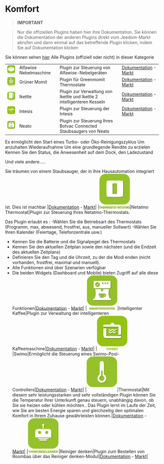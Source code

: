 
# Komfort


>**IMPORTANT**

>Nur die offiziellen Plugins haben hier ihre Dokumentation. Sie können die Dokumentation der anderen Plugins direkt vom Jeedom-Markt abrufen und dann einmal auf das betreffende Plugin klicken, indem Sie auf Dokumentation klicken


Sie können sehen [hier](https://market.jeedom.com/index.php?v=d&p=market&type=plugin&categorie=wellness) Alle Plugins (offiziell oder nicht) in dieser Kategorie

| | | | |
|--- | --- | --- | ---|
|<img src="alfawiseumist/alfawiseumist_icon.png" width="100" />|Alfawise Nebelmaschine|Plugin zur Steuerung von Alfawise-Nebelgeräten|[Dokumentation](alfawiseumist/index.md) - [Markt](https://market.jeedom.com/index.php?v=d&p=market_display&id=3296)|
|<img src="greenmomit/greenmomit_icon.png" width="100" />|Grüner Momit|Plugin für Greenmomit Thermostate|[Dokumentation](greenmomit/index.md) - [Markt](https://market.jeedom.com/index.php?v=d&p=market_display&id=1081)|
|<img src="ikettle/ikettle_icon.png" width="100" />|Ikettle|Plugin zur Verwaltung von Ikettle und Ikettle 2 intelligenteren Kesseln|[Dokumentation](ikettle/index.md) - [Markt](https://market.jeedom.com/index.php?v=d&p=market_display&id=3297)|
|<img src="intesis/intesis_icon.png" width="100" />|Intesis|Plugin zur Steuerung der Intesis|[Dokumentation](intesis/index.md) - [Markt](https://market.jeedom.com/index.php?v=d&p=market_display&id=3921)|
|<img src="neato/neato_icon.png" width="100" />|Neato|Plugin zur Steuerung Ihres Botvac Connected Staubsaugers von Neato
Es ermöglicht den Start eines Turbo- oder Öko-Reinigungszyklus
Um anzuhalten
Wiederaufnahme
Um eine grundlegende Rendite zu erzielen
Kennen Sie den Status, die Anwesenheit auf dem Dock, den Ladezustand 

Und viele andere.....


Sie träumen von einem Staubsauger, der in Ihre Hausautomation integriert ist. Dies ist machbar
|[Dokumentation](neato/index.md) - [Markt](https://market.jeedom.com/index.php?v=d&p=market_display&id=2260)|
|<img src="netatmoThermostat/netatmoThermostat_icon.png" width="100" />|Netatmo Thermostat|Plugin zur Steuerung Ihres Netatmo-Thermostats.

Das Plugin erlaubt es :
-Wählen Sie die Betriebsart des Thermostats (Programm, max, abwesend, frostfrei, aus, manueller Sollwert)
-Wählen Sie Ihren Kalender (Feiertage, Telefonzentrale usw.)
- Kennen Sie die Batterie und die Signalpegel des Thermostats
- Kennen Sie den aktuellen Zeitplan sowie den nächsten (und die Endzeit des aktuellen Zeitplans)
- Definieren Sie den Tag und die Uhrzeit, zu der die Modi enden (nicht vorhanden, frostfrei, maximal und manuell).
- Alle Funktionen sind über Szenarien verfügbar
- Die beiden Widgets (Dashboard und Mobile) bieten Zugriff auf alle diese Funktionen|[Dokumentation](netatmoThermostat/index.md) - [Markt](https://market.jeedom.com/index.php?v=d&p=market_display&id=1969)|
|<img src="smartercoffee/smartercoffee_icon.png" width="100" />|Intelligenter Kaffee|Plugin zur Verwaltung der intelligenteren Kaffeemaschine|[Dokumentation](smartercoffee/index.md) - [Markt](https://market.jeedom.com/index.php?v=d&p=market_display&id=2285)|
|<img src="swimo/swimo_icon.png" width="100" />|Swimo|Ermöglicht die Steuerung eines Swimo-Pool-Controllers|[Dokumentation](swimo/index.md) - [Markt](https://market.jeedom.com/index.php?v=d&p=market_display&id=3747)|
|<img src="thermostat/thermostat_icon.png" width="100" />|Thermostat|Mit diesem sehr leistungsstarken und sehr vollständigen Plugin können Sie die Temperatur Ihrer Unterkunft genau steuern, unabhängig davon, ob Sie sie heizen oder kühlen möchten.. Das Plugin lernt im Laufe der Zeit, wie Sie am besten Energie sparen und gleichzeitig den optimalen Komfort in Ihrem Zuhause gewährleisten können.|[Dokumentation](thermostat/index.md) - [Markt](https://market.jeedom.com/index.php?v=d&p=market_display&id=77)|
|<img src="thinkingCleaner/thinkingCleaner_icon.png" width="100" />|Reiniger denken|Plugin zum Bestellen von Roombas über das Reiniger denken-Modul|[Dokumentation](thinkingCleaner/index.md) - [Markt](https://market.jeedom.com/index.php?v=d&p=market_display&id=1712)|
